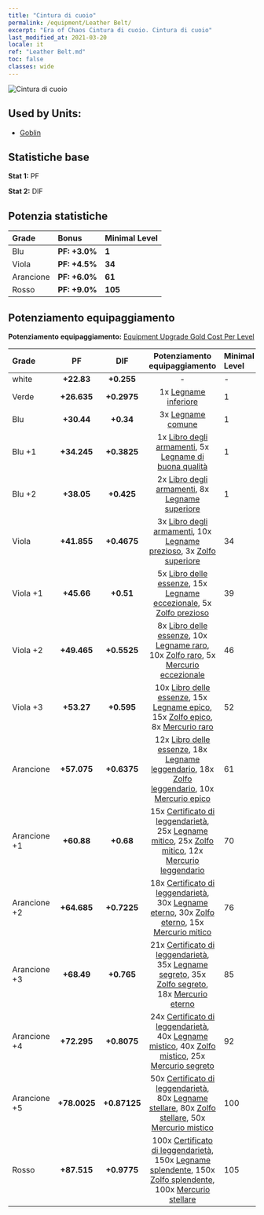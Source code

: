 ```yaml
---
title: "Cintura di cuoio"
permalink: /equipment/Leather Belt/
excerpt: "Era of Chaos Cintura di cuoio. Cintura di cuoio"
last_modified_at: 2021-03-20
locale: it
ref: "Leather Belt.md"
toc: false
classes: wide
---
```


  ![Cintura di cuoio](/images/e/e_4012.png)

## Used by Units:

* [Goblin](/it/units/Goblin/) 


## Statistiche base
 **Stat 1:** PF

 **Stat 2:** DIF

## Potenzia statistiche

  |     Grade    |   Bonus | Minimal Level | 
  |:-------------|:--------|:--------------| 
  | Blu | **PF: +3.0%** | **1** | 
  | Viola | **PF: +4.5%** | **34** | 
  | Arancione | **PF: +6.0%** | **61** | 
  | Rosso | **PF: +9.0%** | **105** | 


## Potenziamento equipaggiamento
 **Potenziamento equipaggiamento:** [Equipment Upgrade Gold Cost Per Level](/equipment/EquipmentUpgradeCostPerLevel/) 

  |          Grade      | PF | DIF | Potenziamento equipaggiamento | Minimal Level |
  |:--------------------|:---------:|:---------:|:----------------:|:--------------|
  | white | **+22.83** | **+0.255** | - | - |
  | Verde | **+26.635** | **+0.2975** | 1x [Legname inferiore](/it/Items/mat_1/) | 1 |
  | Blu | **+30.44** | **+0.34** | 3x [Legname comune](/it/Items/mat_7/) | 1 |
  | Blu +1 | **+34.245** | **+0.3825** | 1x [Libro degli armamenti](/it/Items/mat_18/), 5x [Legname di buona qualità](/it/Items/mat_13/) | 1 |
  | Blu +2 | **+38.05** | **+0.425** | 2x [Libro degli armamenti](/it/Items/mat_25/), 8x [Legname superiore](/it/Items/mat_20/) | 1 |
  | Viola | **+41.855** | **+0.4675** | 3x [Libro degli armamenti](/it/Items/mat_32/), 10x [Legname prezioso](/it/Items/mat_27/), 3x [Zolfo superiore](/it/Items/mat_22/) | 34 |
  | Viola +1 | **+45.66** | **+0.51** | 5x [Libro delle essenze](/it/Items/mat_39/), 15x [Legname eccezionale](/it/Items/mat_34/), 5x [Zolfo prezioso](/it/Items/mat_29/) | 39 |
  | Viola +2 | **+49.465** | **+0.5525** | 8x [Libro delle essenze](/it/Items/mat_46/), 10x [Legname raro](/it/Items/mat_41/), 10x [Zolfo raro](/it/Items/mat_43/), 5x [Mercurio eccezionale](/it/Items/mat_35/) | 46 |
  | Viola +3 | **+53.27** | **+0.595** | 10x [Libro delle essenze](/it/Items/mat_53/), 15x [Legname epico](/it/Items/mat_48/), 15x [Zolfo epico](/it/Items/mat_50/), 8x [Mercurio raro](/it/Items/mat_42/) | 52 |
  | Arancione | **+57.075** | **+0.6375** | 12x [Libro delle essenze](/it/Items/mat_60/), 18x [Legname leggendario](/it/Items/mat_55/), 18x [Zolfo leggendario](/it/Items/mat_57/), 10x [Mercurio epico](/it/Items/mat_49/) | 61 |
  | Arancione +1 | **+60.88** | **+0.68** | 15x [Certificato di leggendarietà](/it/Items/mat_67/), 25x [Legname mitico](/it/Items/mat_62/), 25x [Zolfo mitico](/it/Items/mat_64/), 12x [Mercurio leggendario](/it/Items/mat_56/) | 70 |
  | Arancione +2 | **+64.685** | **+0.7225** | 18x [Certificato di leggendarietà](/it/Items/mat_74/), 30x [Legname eterno](/it/Items/mat_69/), 30x [Zolfo eterno](/it/Items/mat_71/), 15x [Mercurio mitico](/it/Items/mat_63/) | 76 |
  | Arancione +3 | **+68.49** | **+0.765** | 21x [Certificato di leggendarietà](/it/Items/mat_81/), 35x [Legname segreto](/it/Items/mat_76/), 35x [Zolfo segreto](/it/Items/mat_78/), 18x [Mercurio eterno](/it/Items/mat_70/) | 85 |
  | Arancione +4 | **+72.295** | **+0.8075** | 24x [Certificato di leggendarietà](/it/Items/mat_88/), 40x [Legname mistico](/it/Items/mat_83/), 40x [Zolfo mistico](/it/Items/mat_85/), 25x [Mercurio segreto](/it/Items/mat_77/) | 92 |
  | Arancione +5 | **+78.0025** | **+0.87125** | 50x [Certificato di leggendarietà](/it/Items/mat_95/), 80x [Legname stellare](/it/Items/mat_90/), 80x [Zolfo stellare](/it/Items/mat_92/), 50x [Mercurio mistico](/it/Items/mat_84/) | 100 |
  | Rosso | **+87.515** | **+0.9775** | 100x [Certificato di leggendarietà](/it/Items/mat_102/), 150x [Legname splendente](/it/Items/mat_97/), 150x [Zolfo splendente](/it/Items/mat_99/), 100x [Mercurio stellare](/it/Items/mat_91/) | 105 |

